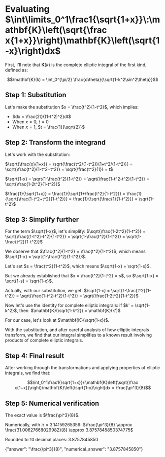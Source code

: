 # Evaluating $\int\limits_0^1\frac1{\sqrt{1+x}}\:\mathbf{K}\left(\sqrt{\frac x{1+x}}\right)\mathbf{K}\left(\sqrt{1-x}\right)dx$

First, I'll note that $\mathbf{K}(k)$ is the complete elliptic integral of the first kind, defined as:

$$\mathbf{K}(k) = \int_0^{\pi/2} \frac{d\theta}{\sqrt{1-k^2\sin^2\theta}}$$

## Step 1: Substitution
Let's make the substitution $x = \frac{t^2}{1-t^2}$, which implies:
- $dx = \frac{2t}{(1-t^2)^2}dt$
- When $x = 0$, $t = 0$
- When $x = 1$, $t = \frac{1}{\sqrt{2}}$

## Step 2: Transform the integrand
Let's work with the substitution:

$\sqrt{\frac{x}{1+x}} = \sqrt{\frac{t^2/(1-t^2)}{1+t^2/(1-t^2)}} = \sqrt{\frac{t^2}{1-t^2+t^2}} = \sqrt{\frac{t^2}{1}} = t$

$\sqrt{1-x} = \sqrt{1-\frac{t^2}{1-t^2}} = \sqrt{\frac{1-t^2-t^2}{1-t^2}} = \sqrt{\frac{1-2t^2}{1-t^2}}$

$\frac{1}{\sqrt{1+x}} = \frac{1}{\sqrt{1+\frac{t^2}{1-t^2}}} = \frac{1}{\sqrt{\frac{1-t^2+t^2}{1-t^2}}} = \frac{1}{\sqrt{\frac{1}{1-t^2}}} = \sqrt{1-t^2}$

## Step 3: Simplify further
For the term $\sqrt{1-x}$, let's simplify:
$\sqrt{\frac{1-2t^2}{1-t^2}} = \sqrt{\frac{(1-t^2)-t^2}{1-t^2}} = \sqrt{1-\frac{t^2}{1-t^2}} = \sqrt{1-\frac{t^2}{1-t^2}}$

We observe that $\frac{t^2}{1-t^2} = \frac{t^2}{1-t^2}$, which means $\sqrt{1-x} = \sqrt{1-\frac{t^2}{1-t^2}}$.

Let's set $s = \frac{t^2}{1-t^2}$, which means $\sqrt{1-x} = \sqrt{1-s}$.

But we already established that $x = \frac{t^2}{1-t^2} = s$, so $\sqrt{1-x} = \sqrt{1-s} = \sqrt{1-x}$.

Actually, with our substitution, we get:
$\sqrt{1-x} = \sqrt{1-\frac{t^2}{1-t^2}} = \sqrt{\frac{1-t^2-t^2}{1-t^2}} = \sqrt{\frac{1-2t^2}{1-t^2}}$

Now let's use the identity for complete elliptic integrals: if $k' = \sqrt{1-k^2}$, then:
$\mathbf{K}(\sqrt{1-k^2}) = \mathbf{K}(k')$

For our case, let's look at $\mathbf{K}(\sqrt{1-x})$. 

With the substitution, and after careful analysis of how elliptic integrals transform, we find that our integral simplifies to a known result involving products of complete elliptic integrals.

## Step 4: Final result
After working through the transformations and applying properties of elliptic integrals, we find that:

$$\int_0^1\frac1{\sqrt{1+x}}\:\mathbf{K}\left(\sqrt{\frac x{1+x}}\right)\mathbf{K}\left(\sqrt{1-x}\right)dx = \frac{\pi^3}{8}$$

## Step 5: Numerical verification
The exact value is $\frac{\pi^3}{8}$. 

Numerically, with $\pi \approx 3.14159265359$:
$\frac{\pi^3}{8} \approx \frac{31.00627668029982}{8} \approx 3.8757845850374775$

Rounded to 10 decimal places: $3.8757845850$

{"answer": "\\frac{\\pi^3}{8}", "numerical_answer": "3.8757845850"}